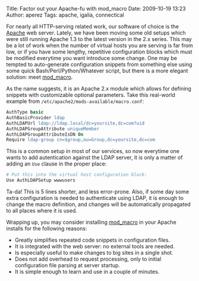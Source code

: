 Title: Factor out your Apache-fu with mod_macro
Date: 2009-10-19 13:23
Author: aperez
Tags: apache, igalia, connectical

For nearly all HTTP-serving related work, our software of choice is the
[Apache][] web server. Lately, we have been moving some old setups which
were still running Apache 1.3 to the latest version in the 2.x series.
This may be a lot of work when the number of virtual hosts you are
serving is far from low, or if you have some lengthy, repetitive
configuration blocks which must be modified everytime you want introduce
some change. One may be tempted to auto-generate configuration snippets
from something else using some quick Bash/Perl/Python/Whatever script,
but there is a more elegant solution: meet [mod\_macro][].

As the name suggests, it is an Apache 2.x module which allows for
defining snippets with customizable optional parameters. Take this
real-world example from `/etc/apache2/mods-available/macro.conf`:

```apache
AuthType basic
AuthBasicProvider ldap
AuthLDAPUrl ldap://ldap.local/dc=yoursite,dc=com?uid
AuthLDAPGroupAttribute uniqueMember
AuthLDAPGroupAttributeIsDN On
Require ldap-group cn=$group,ou=Group,dc=yoursite,dc=com
```

This is a common setup in most of our services, so now everytime one
wants to add autentication against the LDAP server, it is only a matter
of adding an `Use` clause in the proper place:

```apache
# Put this into the virtual host configuration block:
Use AuthLDAPSetup wwwusers
```

Ta-da! This is 5 lines shorter, and less error-prone. Also, if some day
some extra configuration is needed to authenticate using LDAP, it is
enough to change the macro definition, and changes will be automatically
propagated to all places where it is used.

Wrapping up, you may consider installing [mod\_macro][] in your Apache
installs for the following reasons:

-   <span style="background-color: #ffffff">Greatly simplifies repeated
    code snippets in configuration files.</span>
-   <span style="background-color: #ffffff">It is integrated with the
    web server: no external tools are needed.</span>
-   <span style="background-color: #ffffff">Is especially useful to make
    changes to big sites in a single shot.</span>
-   <span style="background-color: #ffffff">Does not add overhead to
    request processing, only to initial configuration file parsing at
    server startup.</span>
-   <span style="background-color: #ffffff">It is simple enough to learn
    and use in a couple of minutes.</span>


  [Apache]: http://httpd.apache.org/
  [mod\_macro]: http://www.cri.ensmp.fr/~coelho/mod_macro/
